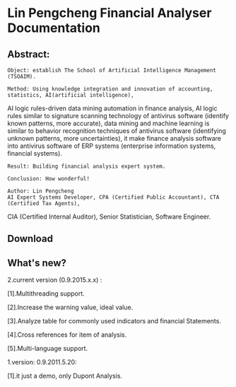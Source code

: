 # Lin Pengcheng Financial Analyser Documentation

## Abstract:

    Object: establish The School of Artificial Intelligence Management (TSOAIM).
    
    Method: Using knowledge integration and innovation of accounting, statistics, AI(artificial intelligence),
AI logic rules-driven data mining automation in finance analysis, AI logic rules similar to signature scanning 
technology of antivirus software (identify known patterns, more accurate), data mining and machine learning is 
similar to behavior recognition techniques of antivirus software (identifying unknown patterns, more uncertainties),
it make finance analysis software into antivirus software of ERP systems (enterprise information systems, financial 
systems).
    
    Result: Building financial analysis expert system.
    
    Conclusion: How wonderful! 
    
    Author: Lin Pengcheng 
    AI Expert Systems Developer, CPA (Certified Public Accountant), CTA (Certified Tax Agents), 
CIA (Certified Internal Auditor), Senior Statistician, Software Engineer.

## Download

## What's new?

2.current version (0.9.2015.x.x) :

[1].Multithreading support.

[2].Increase the warning value, ideal value.

[3].Analyze table for commonly used indicators and financial Statements.

[4].Cross references for item of analysis.

[5].Multi-language support.

1.version: 0.9.2011.5.20: 

[1].it just a demo, only Dupont Analysis.
